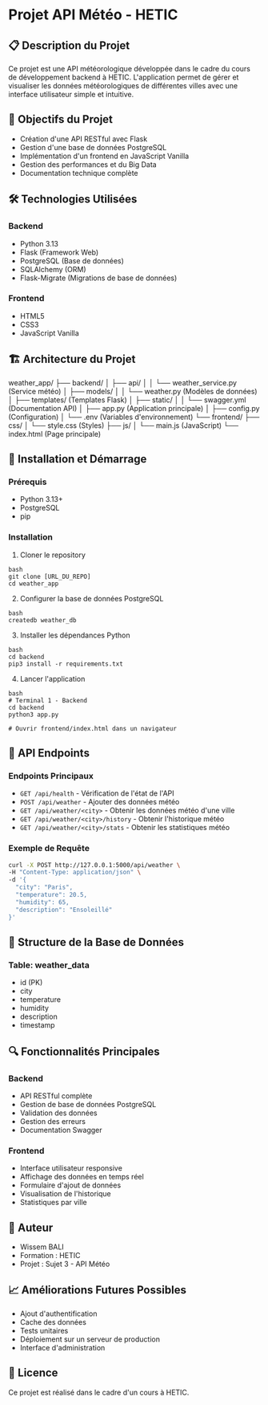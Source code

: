 # Projet API Météo - HETIC

## 📋 Description du Projet

Ce projet est une API météorologique développée dans le cadre du cours de développement backend à HETIC. L'application permet de gérer et visualiser les données météorologiques de différentes villes avec une interface utilisateur simple et intuitive.

## 🎯 Objectifs du Projet

- Création d'une API RESTful avec Flask
- Gestion d'une base de données PostgreSQL
- Implémentation d'un frontend en JavaScript Vanilla
- Gestion des performances et du Big Data
- Documentation technique complète

## 🛠️ Technologies Utilisées

### Backend
- Python 3.13
- Flask (Framework Web)
- PostgreSQL (Base de données)
- SQLAlchemy (ORM)
- Flask-Migrate (Migrations de base de données)

### Frontend
- HTML5
- CSS3
- JavaScript Vanilla

## 🏗️ Architecture du Projet 

weather_app/
├── backend/
│ ├── api/
│ │ └── weather_service.py (Service météo)
│ ├── models/
│ │ └── weather.py (Modèles de données)
│ ├── templates/ (Templates Flask)
│ ├── static/
│ │ └── swagger.yml (Documentation API)
│ ├── app.py (Application principale)
│ ├── config.py (Configuration)
│ └── .env (Variables d'environnement)
└── frontend/
├── css/
│ └── style.css (Styles)
├── js/
│ └── main.js (JavaScript)
└── index.html (Page principale)

## 🚀 Installation et Démarrage

### Prérequis
- Python 3.13+
- PostgreSQL
- pip

### Installation

1. Cloner le repository
```
bash
git clone [URL_DU_REPO]
cd weather_app
``` 

2. Configurer la base de données PostgreSQL
```
bash
createdb weather_db
```

3. Installer les dépendances Python
```
bash
cd backend
pip3 install -r requirements.txt
```

4. Lancer l'application
```
bash
# Terminal 1 - Backend
cd backend
python3 app.py

# Ouvrir frontend/index.html dans un navigateur
```

## 📡 API Endpoints

### Endpoints Principaux
- `GET /api/health` - Vérification de l'état de l'API
- `POST /api/weather` - Ajouter des données météo
- `GET /api/weather/<city>` - Obtenir les données météo d'une ville
- `GET /api/weather/<city>/history` - Obtenir l'historique météo
- `GET /api/weather/<city>/stats` - Obtenir les statistiques météo

### Exemple de Requête
```bash
curl -X POST http://127.0.0.1:5000/api/weather \
-H "Content-Type: application/json" \
-d '{
  "city": "Paris",
  "temperature": 20.5,
  "humidity": 65,
  "description": "Ensoleillé"
}'
```

## 💾 Structure de la Base de Données

### Table: weather_data
- id (PK)
- city
- temperature
- humidity
- description
- timestamp

## 🔍 Fonctionnalités Principales

### Backend
- API RESTful complète
- Gestion de base de données PostgreSQL
- Validation des données
- Gestion des erreurs
- Documentation Swagger

### Frontend
- Interface utilisateur responsive
- Affichage des données en temps réel
- Formulaire d'ajout de données
- Visualisation de l'historique
- Statistiques par ville

## 👥 Auteur

- Wissem BALI
- Formation : HETIC
- Projet : Sujet 3 - API Météo

## 📈 Améliorations Futures Possibles

- Ajout d'authentification
- Cache des données
- Tests unitaires
- Déploiement sur un serveur de production
- Interface d'administration

## 📄 Licence

Ce projet est réalisé dans le cadre d'un cours à HETIC.
```


